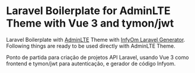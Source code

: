 # Laravel Boilerplate for AdminLTE Theme with Vue 3 and tymon/jwt

Laravel Boilerplate with [AdminLTE](https://adminlte.io/) Theme with [InfyOm Laravel Generator](https://github.com/InfyOmLabs/laravel-generator).
Following things are ready to be used directly with AdminLTE Theme.

Ponto de partida para criação de projetos API Laravel, usando Vue 3 como frontend e tymon/jwt para autenticação, e gerador de código Infyom.
